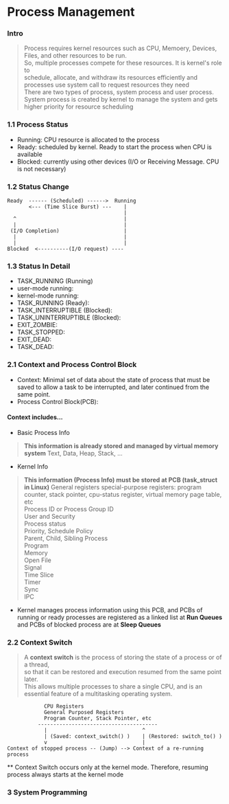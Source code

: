 # Process Management
### Intro
> Process requires kernel resources such as CPU, Memoery, Devices, Files, and other resources to be run.  
> So, multiple processes compete for these resources. It is kernel's role to  
> schedule, allocate, and withdraw its resources efficiently and
> processes use system call to request resources they need  
> There are two types of process, system process and user process. 
> System process is created by kernel to manage the system and gets higher priority for resource scheduling

### 1.1 Process Status  
* Running: CPU resource is allocated to the process  
* Ready: scheduled by kernel. Ready to start the process when CPU is available  
* Blocked: currently using other devices (I/O or Receiving Message. CPU is not necessary)  

### 1.2 Status Change

    Ready  ------ (Scheduled) ------>  Running  
           <--- (Time Slice Burst) ---    |    
                                          |  
      ^                                   |  
      |                                   |  
     (I/O Completion)                     |  
      |                                   |  
      |                                   |  
    Blocked  <----------(I/O request) ----     
    
    
 ### 1.3 Status In Detail

* TASK_RUNNING (Running)
 * user-mode running:
 * kernel-mode running: 
* TASK_RUNNING (Ready):
* TASK_INTERRUPTIBLE (Blocked):
* TASK_UNINTERRUPTIBLE (Blocked):
* EXIT_ZOMBIE:
* TASK_STOPPED:
* EXIT_DEAD:
* TASK_DEAD:

### 2.1 Context and Process Control Block

* Context: Minimal set of data about the state of process that must be saved to allow a task to be interrupted, and later continued from the same point.
* Process Control Block(PCB):

#### Context includes...
* Basic Process Info
>**This information is already stored and managed by virtual memory system**
>Text, Data, Heap, Stack, ...

* Kernel Info 
>**This information (Process Info) must be stored at PCB (task_struct in Linux)**
>General registers
special-purpose registers: program counter, stack pointer, cpu-status register, virtual memory page table, etc  
Process ID or Process Group ID  
User and Security  
Process status  
Priority, Schedule Policy  
Parent, Child, Sibling Process  
Program  
Memory  
Open File  
Signal  
Time Slice  
Timer  
Sync  
IPC  

* Kernel manages process information using this PCB, and PCBs of running or ready processes are registered as a linked list at **Run Queues** and PCBs of blocked process are at **Sleep Queues**


### 2.2 Context Switch

>A **context switch** is the process of storing the state of a process or of a thread,  
so that it can be restored and execution resumed from the same point later.  
This allows multiple processes to share a single CPU, and is an essential feature of a multitasking operating system.

                CPU Registers
                General Purposed Registers
                Program Counter, Stack Pointer, etc
              ---------------------------------------
                |                               ^
                | (Saved: context_switch() )    | (Restored: switch_to() )
                v                               |
    Context of stopped process -- (Jump) --> Context of a re-running process

** Context Switch occurs only at the kernel mode. Therefore, resuming process always starts at the kernel mode

### 3 System Programming
